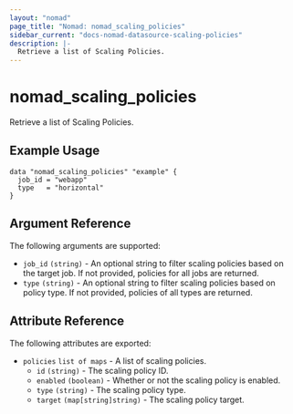 ```yaml
---
layout: "nomad"
page_title: "Nomad: nomad_scaling_policies"
sidebar_current: "docs-nomad-datasource-scaling-policies"
description: |-
  Retrieve a list of Scaling Policies.
---
```


# nomad_scaling_policies

Retrieve a list of Scaling Policies.

## Example Usage

```hcl
data "nomad_scaling_policies" "example" {
  job_id = "webapp"
  type   = "horizontal"
}
```

## Argument Reference

The following arguments are supported:

* `job_id` `(string)` - An optional string to filter scaling policies based on the target job. If not provided, policies for all jobs are returned.
* `type` `(string)` - An optional string to filter scaling policies based on policy type. If not provided, policies of all types are returned.

## Attribute Reference

The following attributes are exported:

* `policies` `list of maps` - A list of scaling policies.
  * `id` `(string)` - The scaling policy ID.
  * `enabled` `(boolean)` - Whether or not the scaling policy is enabled.
  * `type` `(string)` - The scaling policy type.
  * `target` `(map[string]string)` - The scaling policy target.
